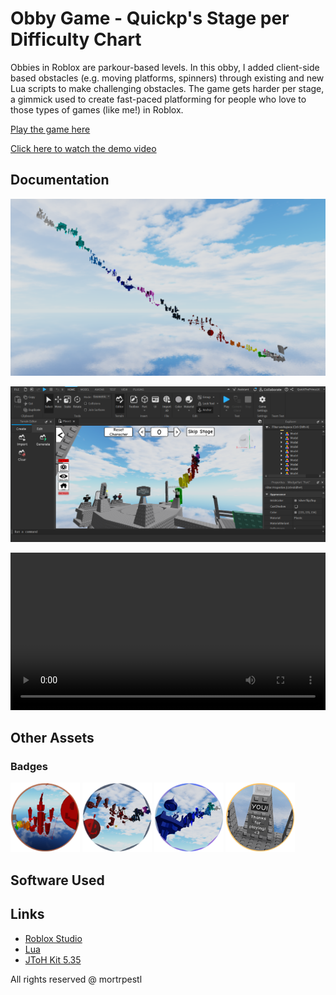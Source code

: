 # Obby Game - Quickp's Stage per Difficulty Chart

Obbies in Roblox are parkour-based levels. In this obby, I added client-side based obstacles (e.g. moving platforms, spinners) through existing and new Lua scripts to make challenging obstacles. The game gets harder per stage, a gimmick used to create fast-paced platforming for people who love to those types of games (like me!) in Roblox.

[Play the game here](https://www.roblox.com/games/7567829112/Quickps-Stage-per-Difficulty-Chart)

[Click here to watch the demo video](https://raw.githubusercontent.com/mortrpestl/obby-game-archive/main/image-assets/demo.mp4)

## Documentation

<p align="center"><img src="https://raw.githubusercontent.com/mortrpestl/obby-game-archive/main/image-assets/overview.png"></p>
<p align="center"><img src="https://raw.githubusercontent.com/mortrpestl/obby-game-archive/main/image-assets/5.png"></p>

<video controls width="100%">
  <source src="https://raw.githubusercontent.com/mortrpestl/obby-game-archive/main/image-assets/demo.mp4" type="video/mp4">
  Your browser does not support the video tag.
</video>

## Other Assets
### Badges
<p float="center">
  <img src="https://raw.githubusercontent.com/mortrpestl/obby-game-archive/main/image-assets/badge1.png" width="22%" />
  <img src="https://raw.githubusercontent.com/mortrpestl/obby-game-archive/main/image-assets/badge2.png" width="22%" />
  <img src="https://raw.githubusercontent.com/mortrpestl/obby-game-archive/main/image-assets/badge3.png" width="22%" />
  <img src="https://raw.githubusercontent.com/mortrpestl/obby-game-archive/main/image-assets/badge4.png" width="22%" />
</p>

## Software Used
## Links

- [Roblox Studio](https://www.roblox.com/create)
- [Lua](https://www.lua.org/)
- [JToH Kit 5.35](https://www.roblox.com/library/8502000285/JToH-Kit-5-35)

All rights reserved @ mortrpestl
